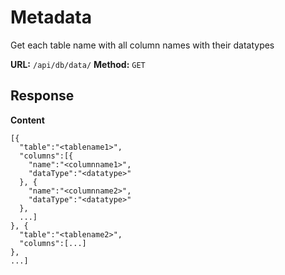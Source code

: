 # Metadata
Get each table name with all column names with their datatypes
 
__URL:__ `/api/db/data/`
__Method:__ `GET`  

## Response

__Content__
```
[{
  "table":"<tablename1>",
  "columns":[{
    "name":"<columnname1>",
    "dataType":"<datatype>"
  }, {
    "name":"<columnname2>",
    "dataType":"<datatype>"
  },
  ...]
}, {
  "table":"<tablename2>",
  "columns":[...]
},
...]
```
